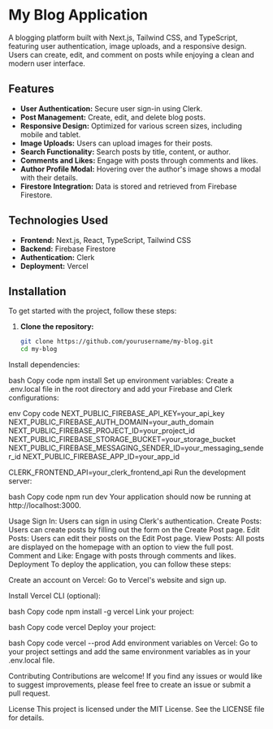 # My Blog Application

A blogging platform built with Next.js, Tailwind CSS, and TypeScript, featuring user authentication, image uploads, and a responsive design. Users can create, edit, and comment on posts while enjoying a clean and modern user interface.

## Features

- **User Authentication:** Secure user sign-in using Clerk.
- **Post Management:** Create, edit, and delete blog posts.
- **Responsive Design:** Optimized for various screen sizes, including mobile and tablet.
- **Image Uploads:** Users can upload images for their posts.
- **Search Functionality:** Search posts by title, content, or author.
- **Comments and Likes:** Engage with posts through comments and likes.
- **Author Profile Modal:** Hovering over the author's image shows a modal with their details.
- **Firestore Integration:** Data is stored and retrieved from Firebase Firestore.

## Technologies Used

- **Frontend:** Next.js, React, TypeScript, Tailwind CSS
- **Backend:** Firebase Firestore
- **Authentication:** Clerk
- **Deployment:** Vercel

## Installation

To get started with the project, follow these steps:

1. **Clone the repository:**
   ```bash
   git clone https://github.com/yourusername/my-blog.git
   cd my-blog
Install dependencies:

bash
Copy code
npm install
Set up environment variables: Create a .env.local file in the root directory and add your Firebase and Clerk configurations:

env
Copy code
NEXT_PUBLIC_FIREBASE_API_KEY=your_api_key
NEXT_PUBLIC_FIREBASE_AUTH_DOMAIN=your_auth_domain
NEXT_PUBLIC_FIREBASE_PROJECT_ID=your_project_id
NEXT_PUBLIC_FIREBASE_STORAGE_BUCKET=your_storage_bucket
NEXT_PUBLIC_FIREBASE_MESSAGING_SENDER_ID=your_messaging_sender_id
NEXT_PUBLIC_FIREBASE_APP_ID=your_app_id

CLERK_FRONTEND_API=your_clerk_frontend_api
Run the development server:

bash
Copy code
npm run dev
Your application should now be running at http://localhost:3000.

Usage
Sign In: Users can sign in using Clerk's authentication.
Create Posts: Users can create posts by filling out the form on the Create Post page.
Edit Posts: Users can edit their posts on the Edit Post page.
View Posts: All posts are displayed on the homepage with an option to view the full post.
Comment and Like: Engage with posts through comments and likes.
Deployment
To deploy the application, you can follow these steps:

Create an account on Vercel: Go to Vercel's website and sign up.

Install Vercel CLI (optional):

bash
Copy code
npm install -g vercel
Link your project:

bash
Copy code
vercel
Deploy your project:

bash
Copy code
vercel --prod
Add environment variables on Vercel: Go to your project settings and add the same environment variables as in your .env.local file.

Contributing
Contributions are welcome! If you find any issues or would like to suggest improvements, please feel free to create an issue or submit a pull request.

License
This project is licensed under the MIT License. See the LICENSE file for details.

